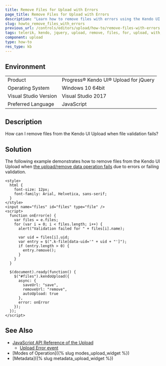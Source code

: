 ```yaml
---
title: Remove Files for Upload with Errors
page_title: Remove Files for Upload with Errors
description: "Learn how to remove files with errors using the Kendo UI Upload component."
slug: howto_remove_files_with_errors
previous_url: /controls/editors/upload/how-to/remove-files-with-errors
tags: telerik, kendo, jquery, upload, remove, files, for, upload, with, errors
component: upload
type: how-to
res_type: kb
---
```


## Environment

<table>
 <tr>
  <td>Product</td>
  <td>Progress® Kendo UI® Upload for jQuery</td>
 </tr>
 <tr>
  <td>Operating System</td>
  <td>Windows 10 64bit</td>
 </tr>
 <tr>
  <td>Visual Studio Version</td>
  <td>Visual Studio 2017</td>
 </tr>
 <tr>
  <td>Preferred Language</td>
  <td>JavaScript</td>
 </tr>
</table>

## Description

How can I remove files from the Kendo UI Upload when file validation fails?

## Solution

The following example demonstrates how to remove files from the Kendo UI Upload when [the upload/remove data operation fails](/api/javascript/ui/upload) due to errors or failing validation.


```dojo
<style>
  html {
	font-size: 12px;
	font-family: Arial, Helvetica, sans-serif;
  }
</style>
<input name="files" id="files" type="file" />
<script>
  function onError(e) {
    var files = e.files;
    for (var i = 0; i < files.length; i++) {
      alert("Validation failed for " + files[i].name);

      var uid = files[i].uid;
      var entry = $(".k-file[data-uid='" + uid + "']");
      if (entry.length > 0) {
        entry.remove();
      }
    }
  }

  $(document).ready(function() {
    $("#files").kendoUpload({
      async: {
        saveUrl: "save",
        removeUrl: "remove",
        autoUpload: true
      },
      error: onError
    });
  });
</script>
```

## See Also

* [JavaScript API Reference of the Upload](/api/javascript/ui/upload)
  * [Upload Error event](api/javascript/ui/upload/events/error)
* [Modes of Operation]({% slug modes_upload_widget %})
* [Metadata]({% slug metadata_upload_widget %})


